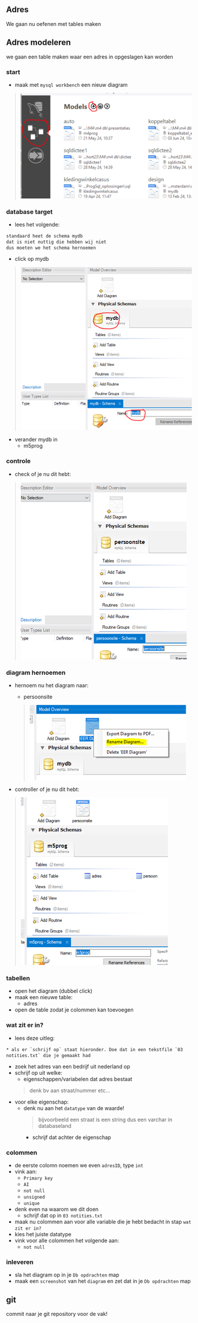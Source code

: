 ## Adres


We gaan nu oefenen met tables maken


## Adres modeleren

we gaan een table maken waar een adres in opgeslagen kan worden


### start

- maak met `mysql workbench` een nieuw diagram
>![](img/newdia.PNG)

### database target

- lees het volgende:
```
standaard heet de schema mydb
dat is niet nuttig die hebben wij niet
dus moeten we het schema hernoemen
```
- click op mydb
>![](img/schemaname.PNG)
- verander mydb in 
    - m5prog

### controle

- check of je nu dit hebt:
>![](img/schemaname2.PNG)

### diagram hernoemen

- hernoem nu het diagram naar:
    - persoonsite
    >![](img/rename.PNG)

- controller of je nu dit hebt:
>![](img/diagramnameresult.PNG)

### tabellen

- open het diagram (dubbel click)
- maak een nieuwe table:
    - adres
- open de table zodat je colommen kan toevoegen

### wat zit er in?

- lees deze uitleg:
```
* als er `schrijf op` staat hieronder. Doe dat in een tekstfile `03 notities.txt` die je gemaakt had
```
- zoek het adres van een bedrijf uit nederland op
- schrijf op uit welke:
    - eigenschappen/variabelen dat adres bestaat 
    > denk bv aan straat/nummer etc...
- voor elke eigenschap:
    - denk nu aan het `datatype` van de waarde!
        > bijvoorbeeld een straat is een string dus een varchar in databaseland 
        - schrijf dat achter de eigenschap

### colommen

- de eerste colomn noemen we even `adresID`, type `int`
- vink aan:
    - `Primary key`
    - `AI`
    - `not null`
    - `unsigned` 
    - `unique`
- denk even na waarom we dit doen
    - schrijf dat op in `03 notities.txt`
- maak nu colommen aan voor alle variable die je hebt bedacht in stap  `wat zit er in?`
- kies het juiste datatype 
- vink voor alle colommen het volgende aan:
    - `not null`

### inleveren
- sla het diagram op in je `Db opdrachten` map
- maak een `screenshot` van het `diagram` en zet dat in je `Db opdrachten` map


## git

commit naar je git repository voor de vak!